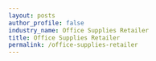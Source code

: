```yaml
---
layout: posts 
author_profile: false 
industry_name: Office Supplies Retailer
title: Office Supplies Retailer
permalink: /office-supplies-retailer
---
```

